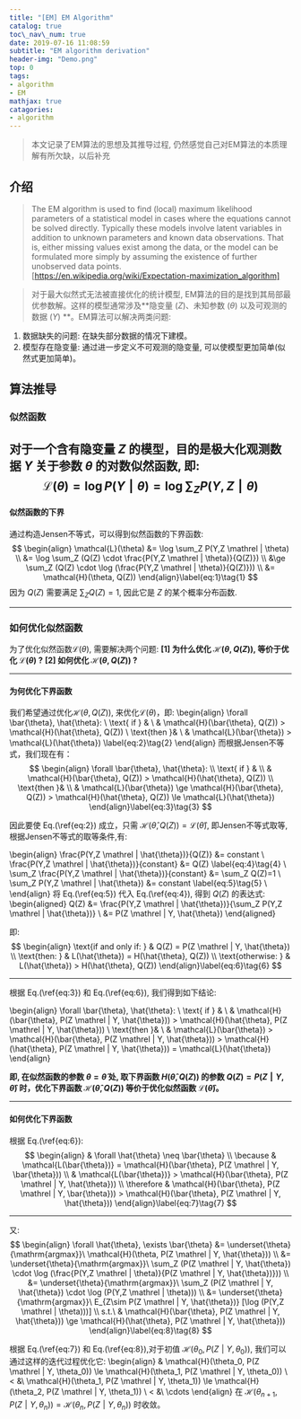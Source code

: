 ```yaml
---
title: "[EM] EM Algorithm"
catalog: true
toc\_nav\_num: true
date: 2019-07-16 11:08:59
subtitle: "EM algorithm derivation"
header-img: "Demo.png"
top: 0
tags:
- algorithm
- EM
mathjax: true
catagories:
- algorithm
---
```


> 本文记录了EM算法的思想及其推导过程, 仍然感觉自己对EM算法的本质理解有所欠缺，以后补充

## 介绍
> The EM algorithm is used to find (local) maximum likelihood parameters of a statistical model in cases where the equations cannot be solved directly. Typically these models involve latent variables in addition to unknown parameters and known data observations. That is, either missing values exist among the data, or the model can be formulated more simply by assuming the existence of further unobserved data points.  
[https://en.wikipedia.org/wiki/Expectation-maximization_algorithm]

<!-- -->
> 对于最大似然式无法被直接优化的统计模型, EM算法的目的是找到其局部最优参数解。这样的模型通常涉及**隐变量 ($Z$)、未知参数 ($\theta$) 以及可观测的数据 ($Y$) **。EM算法可以解决两类问题:  
1. 数据缺失的问题: 在缺失部分数据的情况下建模。  
2. 模型存在隐变量: 通过进一步定义不可观测的隐变量, 可以使模型更加简单(似然式更加简单)。

## 算法推导

### 似然函数
对于一个含有隐变量 $Z$ 的模型，目的是极大化观测数据 $Y$ 关于参数 $\theta$ 的对数似然函数, 即:
$$
\mathcal{L}(\theta) =\log P(Y\mathrel|\theta) = \log \sum_Z P(Y,Z \mathrel | \theta) 
$$
---

#### 似然函数的下界
通过构造Jensen不等式，可以得到似然函数的下界函数:
$$
\begin{align}
\mathcal{L}(\theta) &= \log \sum_Z P(Y,Z \mathrel | \theta) \\
                    &= \log \sum_Z (Q(Z) \cdot \frac{P(Y,Z \mathrel | \theta)}{Q(Z)}) \\
                    &\ge \sum_Z (Q(Z) \cdot \log (\frac{P(Y,Z \mathrel | \theta)}{Q(Z)})) \\
                    &= \mathcal{H}(\theta, Q(Z))
\end{align}\label{eq:1}\tag{1} 
$$
因为 $Q(Z)$ 需要满足 $\sum_Z Q(Z)=1$, 因此它是 $Z$ 的某个概率分布函数.

---
### 如何优化似然函数
为了优化似然函数$\mathcal{L}(\theta)$, 需要解决两个问题:
**[1] 为什么优化 $\mathcal{H}(\theta, Q(Z))$, 等价于优化 $\mathcal{L}(\theta)$ ?**
**[2] 如何优化 $\mathcal{H}(\theta, Q(Z))$ ?** 

---

#### 为何优化下界函数
我们希望通过优化$\mathcal{H}(\theta, Q(Z))$, 来优化$\mathcal{L}(\theta)$，即:
\begin{align}
\forall \bar{\theta}, \hat{\theta}: \\
\text{ if } &  \\
& \mathcal{H}(\bar{\theta}, Q(Z)) > \mathcal{H}(\hat{\theta}, Q(Z)) \\
\text{then }&  \\
& \mathcal{L}(\bar{\theta}) > \mathcal{L}(\hat{\theta}) \label{eq:2}\tag{2}
\end{align}
而根据Jensen不等式，我们现在有：
$$
\begin{align}
\forall \bar{\theta}, \hat{\theta}: \\
\text{ if } &  \\
& \mathcal{H}(\bar{\theta}, Q(Z)) > \mathcal{H}(\hat{\theta}, Q(Z)) \\
\text{then }&  \\
& \mathcal{L}(\bar{\theta}) \ge \mathcal{H}(\bar{\theta}, Q(Z)) > \mathcal{H}(\hat{\theta}, Q(Z)) \le \mathcal{L}(\hat{\theta})
\end{align}\label{eq:3}\tag{3}
$$ 

因此要使 Eq.(\ref{eq:2}) 成立，只需 $\mathcal{H}(\hat{\theta}, Q(Z)) = \mathcal{L}(\hat{\theta})$, 即Jensen不等式取等, 根据Jensen不等式的取等条件,有:

\begin{align}
\frac{P(Y,Z \mathrel | \hat{\theta})}{Q(Z)}             &= constant \\
\frac{P(Y,Z \mathrel | \hat{\theta})}{constant}         &= Q(Z) \label{eq:4}\tag{4} \\
\sum_Z \frac{P(Y,Z \mathrel | \hat{\theta})}{constant}  &= \sum_Z Q(Z)=1 \\
\sum_Z P(Y,Z \mathrel | \hat{\theta})                   &= constant \label{eq:5}\tag{5} \\
\end{align}
将 Eq.(\ref{eq:5}) 代入 Eq.(\ref{eq:4}), 得到 $Q(Z)$ 的表达式:
\begin{aligned}
Q(Z)    &= \frac{P(Y,Z \mathrel | \hat{\theta})}{\sum_Z P(Y,Z \mathrel | \hat{\theta})} \\
        &= P(Z \mathrel | Y, \hat{\theta})
\end{aligned}

即:
$$
\begin{align}
\text{if and only if: } & Q(Z) = P(Z \mathrel | Y, \hat{\theta}) \\
\text{then: } & L(\hat{\theta}) = H(\hat{\theta}, Q(Z))  \\
\text{otherwise: } & L(\hat{\theta}) > H(\hat{\theta}, Q(Z))
\end{align}\label{eq:6}\tag{6}
$$

---

根据 Eq.(\ref{eq:3}) 和 Eq.(\ref{eq:6}), 我们得到如下结论:

\begin{align}
\forall \bar{\theta}, \hat{\theta}: \\
\text{ if } &  \\
& \mathcal{H}(\bar{\theta}, P(Z \mathrel | Y, \hat{\theta})) > \mathcal{H}(\hat{\theta}, P(Z \mathrel | Y, \hat{\theta})) \\
\text{then }&  \\
& \mathcal{L}(\bar{\theta}) > \mathcal{H}(\bar{\theta}, P(Z \mathrel | Y, \hat{\theta})) > \mathcal{H}(\hat{\theta}, P(Z \mathrel | Y, \hat{\theta})) = \mathcal{L}(\hat{\theta})
\end{align}

**即, 在似然函数的参数 $\theta = \hat{\theta}$ 处, 取下界函数 $H(\hat{\theta}, Q(Z))$ 的参数 $Q(Z) = P(Z \mathrel | Y, \hat{\theta})$ 时，优化下界函数 $\mathcal{H}(\hat{\theta}, Q(Z))$ 等价于优化似然函数 $\mathcal{L}(\hat{\theta})$。**

---

#### 如何优化下界函数

根据 Eq.(\ref{eq:6}):
$$
\begin{align}
& \forall \hat{\theta} \neq \bar{\theta} \\
\because & \mathcal{L(\bar{\theta})} = \mathcal{H}(\bar{\theta}, P(Z \mathrel | Y, \bar{\theta})) \\
& \mathcal{L(\bar{\theta})} > \mathcal{H}(\bar{\theta}, P(Z \mathrel | Y, \hat{\theta})) \\
\therefore & \mathcal{H}(\bar{\theta}, P(Z \mathrel | Y, \bar{\theta})) > \mathcal{H}(\bar{\theta}, P(Z \mathrel | Y, \hat{\theta}))
\end{align}\label{eq:7}\tag{7}
$$

---
又:
$$
\begin{align}
\forall \hat{\theta},  \exists \bar{\theta} &= \underset{\theta}{\mathrm{argmax}}\ \mathcal{H}(\theta, P(Z \mathrel | Y, \hat{\theta})) \\
&= \underset{\theta}{\mathrm{argmax}}\ \sum_Z (P(Z \mathrel | Y, \hat{\theta}) \cdot \log (\frac{P(Y,Z \mathrel | \theta)}{P(Z \mathrel | Y, \hat{\theta})})) \\
&= \underset{\theta}{\mathrm{argmax}}\ \sum_Z (P(Z \mathrel | Y, \hat{\theta}) \cdot \log (P(Y,Z \mathrel | \theta))) \\
&= \underset{\theta}{\mathrm{argmax}}\ E_{Z\sim P(Z \mathrel | Y, \hat{\theta})} [\log (P(Y,Z \mathrel | \theta)))] \\
s.t.\  & \mathcal{H}(\bar{\theta}, P(Z \mathrel | Y, \hat{\theta})) \ge \mathcal{H}(\hat{\theta}, P(Z \mathrel | Y, \hat{\theta}))
\end{align}\label{eq:8}\tag{8}
$$

根据 Eq.(\ref{eq:7}) 和 Eq.(\ref{eq:8}),对于初值 $\mathcal{H}(\theta_0, P(Z \mathrel | Y, \theta_0))$, 我们可以通过这样的迭代过程优化它: 
\begin{align}
& \mathcal{H}(\theta_0, P(Z \mathrel | Y, \theta_0)) \le \mathcal{H}(\theta_1, P(Z \mathrel | Y, \theta_0)) \\
< &\ \mathcal{H}(\theta_1, P(Z \mathrel | Y, \theta_1)) \le \mathcal{H}(\theta_2, P(Z \mathrel | Y, \theta_1)) \\
< &\ \cdots
\end{align}
在 $\mathcal{H}(\theta_{n+1}, P(Z \mathrel | Y, \theta_{n}))=\mathcal{H}(\theta_{n}, P(Z \mathrel | Y, \theta_{n}))$ 时收敛。
